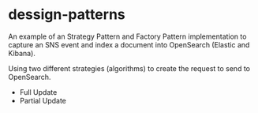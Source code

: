 # dessign-patterns
An example of an Strategy Pattern and Factory Pattern implementation to capture an SNS event and index a document into OpenSearch (Elastic and Kibana). 

Using two different strategies (algorithms) to create the request to send to OpenSearch.
- Full Update
- Partial Update
